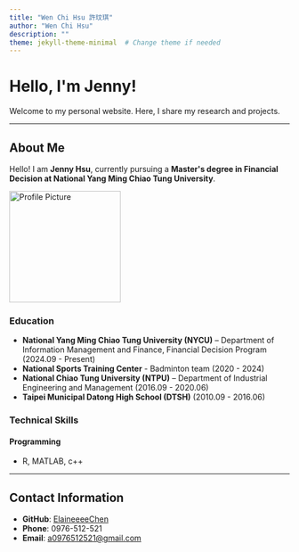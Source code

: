 ```yaml
---
title: "Wen Chi Hsu 許玟琪"
author: "Wen Chi Hsu"
description: ""
theme: jekyll-theme-minimal  # Change theme if needed
---
```


# Hello, I'm Jenny!

Welcome to my personal website. Here, I share my research and projects.

---

## About Me

Hello! I am **Jenny Hsu**, currently pursuing a **Master's degree in Financial Decision at National Yang Ming Chiao Tung University**.


<img src="https://github.com/user-attachments/assets/7f153356-cef0-48d4-8c5d-4965c6881553" alt="Profile Picture" width="200">


### Education
- **National Yang Ming Chiao Tung University (NYCU)** – Department of Information Management and Finance, Financial Decision Program (2024.09 - Present)
- **National Sports Training Center** - Badminton team (2020 - 2024)
- **National Chiao Tung University (NTPU)** – Department of Industrial Engineering and Management (2016.09 - 2020.06)
- **Taipei Municipal Datong High School (DTSH)** (2010.09 - 2016.06)

### Technical Skills

#### Programming
- R, MATLAB, c++

---


## Contact Information
- **GitHub**: [ElaineeeeChen](https://github.com/ElaineeeeChen)
- **Phone**: 0976-512-521
- **Email**: [a0976512521@gmail.com](mailto:a0976512521@gmail.com)

